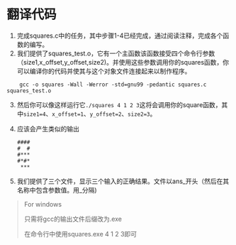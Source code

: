 # 翻译代码

1. 完成squares.c中的任务，其中步骤1-4已经完成，通过阅读注释，完成各个函数的编写。
2. 我们提供了squares_test.o，它有一个主函数该函数接受四个命令行参数（size1,x_offset,y_offset,size2)。并使用这些参数调用你的squares函数，你可以编译你的代码并使其与这个对象文件连接起来以制作程序。

```
	gcc -o squares -Wall -Werror -std=gnu99 -pedantic squares.c squares_test.o
```

3. 然后你可以像这样运行它`./squares 4 1 2 3`这将会调用你的square函数，其中`size1=4`、`x_offset=1`、`y_offset=2`、`size2=3`。

4. 应该会产生类似的输出

   ```
   ####
   #  #
   #***
   #*#*
    ***
   ```

5. 我们提供了三个文件，显示三个输入的正确结果。文件以ans\_开头（然后在其名称中包含参数值。用\_分隔)

> For windows
>
> 只需将gcc的输出文件后缀改为.exe
>
> 在命令行中使用squares.exe 4 1 2 3即可
